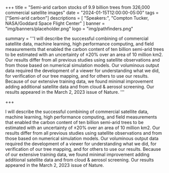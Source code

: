 +++
title = "Semi-arid carbon stocks of 9.9 billion trees from 326,000 commercial satellite images"
date = "2024-01-15T12:00:00-05:00"
tags = ["Semi-arid carbon"]
descriptions = [
    "Speakers:", 
    "Compton Tucker, NASA/Goddard Space Flight Center"
]
banner = "img/banners/placeholder.png"
logo = "img/pathfinders.png"

summary = '''I will describe the successful combining of commercial satellite data, machine learning, high performance computing, and field measurements that enabled the carbon content of ten billion semi-arid trees to be estimated with an uncertainty of ±20% over an area of 10 million km2. Our results differ from all previous studies using satellite observations and from those based on numerical simulation models. Our voluminous output data required the development of a viewer for understanding what we did, for verification of our tree mapping, and for others to use our results. Because of our extensive training data, we found minimal improvement adding additional satellite data and from cloud & aerosol screening. Our results appeared in the March 2, 2023 issue of Nature. 
'''
    
+++


I will describe the successful combining of commercial satellite data, machine learning, high performance computing, and field measurements that enabled the carbon content of ten billion semi-arid trees to be estimated with an uncertainty of ±20% over an area of 10 million km2. Our results differ from all previous studies using satellite observations and from those based on numerical simulation models. Our voluminous output data required the development of a viewer for understanding what we did, for verification of our tree mapping, and for others to use our results. Because of our extensive training data, we found minimal improvement adding additional satellite data and from cloud & aerosol screening. Our results appeared in the March 2, 2023 issue of Nature.

